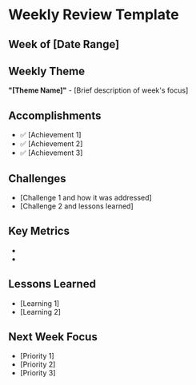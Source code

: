 # Weekly Review Template

## Week of [Date Range]

## Weekly Theme
**"[Theme Name]"** - [Brief description of week's focus]

## Accomplishments
- ✅ [Achievement 1]
- ✅ [Achievement 2]
- ✅ [Achievement 3]

## Challenges
- [Challenge 1 and how it was addressed]
- [Challenge 2 and lessons learned]

## Key Metrics
- [Metric 1]: [Result]
- [Metric 2]: [Result]

## Lessons Learned
- [Learning 1]
- [Learning 2]

## Next Week Focus
- [Priority 1]
- [Priority 2]
- [Priority 3]
